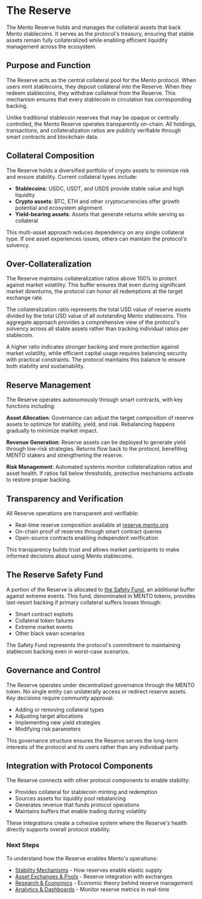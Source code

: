 # The Reserve

The Mento Reserve holds and manages the collateral assets that back Mento stablecoins. It serves as the protocol's treasury, ensuring that stable assets remain fully collateralized while enabling efficient liquidity management across the ecosystem.

## Purpose and Function

The Reserve acts as the central collateral pool for the Mento protocol. When users mint stablecoins, they deposit collateral into the Reserve. When they redeem stablecoins, they withdraw collateral from the Reserve. This mechanism ensures that every stablecoin in circulation has corresponding backing.

Unlike traditional stablecoin reserves that may be opaque or centrally controlled, the Mento Reserve operates transparently on-chain. All holdings, transactions, and collateralization ratios are publicly verifiable through smart contracts and blockchain data.

## Collateral Composition

The Reserve holds a diversified portfolio of crypto assets to minimize risk and ensure stability. Current collateral types include:

* **Stablecoins**: USDC, USDT, and USDS provide stable value and high liquidity
* **Crypto assets**: BTC, ETH and other cryptocurrencies offer growth potential and ecosystem alignment
* **Yield-bearing assets**: Assets that generate returns while serving as collateral

This multi-asset approach reduces dependency on any single collateral type. If one asset experiences issues, others can maintain the protocol's solvency.

## Over-Collateralization

The Reserve maintains collateralization ratios above 100% to protect against market volatility. This buffer ensures that even during significant market downturns, the protocol can honor all redemptions at the target exchange rate.

The collateralization ratio represents the total USD value of reserve assets divided by the total USD value of all outstanding Mento stablecoins. This aggregate approach provides a comprehensive view of the protocol's solvency across all stable assets rather than tracking individual ratios per stablecoin.

A higher ratio indicates stronger backing and more protection against market volatility, while efficient capital usage requires balancing security with practical constraints. The protocol maintains this balance to ensure both stability and sustainability.

## Reserve Management

The Reserve operates autonomously through smart contracts, with key functions including:

**Asset Allocation**: Governance can adjust the target composition of reserve assets to optimize for stability, yield, and risk. Rebalancing happens gradually to minimize market impact.

**Revenue Generation**: Reserve assets can be deployed to generate yield through low-risk strategies. Returns flow back to the protocol, benefiting MENTO stakers and strengthening the reserve.

**Risk Management**: Automated systems monitor collateralization ratios and asset health. If ratios fall below thresholds, protective mechanisms activate to restore proper backing.

## Transparency and Verification

All Reserve operations are transparent and verifiable:

* Real-time reserve composition available at [reserve.mento.org](https://reserve.mento.org/?tab=reserve-holdings)
* On-chain proof of reserves through smart contract queries
* Open-source contracts enabling independent verification

This transparency builds trust and allows market participants to make informed decisions about using Mento stablecoins.

## The Reserve Safety Fund

A portion of the Reserve is allocated to [the Safety Fund](https://forum.celo.org/t/mento-spin-off-and-launch-of-the-mento-token/7747), an additional buffer against extreme events. This fund, denominated in MENTO tokens, provides last-resort backing if primary collateral suffers losses through:

* Smart contract exploits
* Collateral token failures
* Extreme market events
* Other black swan scenarios

The Safety Fund represents the protocol's commitment to maintaining stablecoin backing even in worst-case scenarios.

## Governance and Control

The Reserve operates under decentralized governance through the MENTO token. No single entity can unilaterally access or redirect reserve assets. Key decisions require community approval:

* Adding or removing collateral types
* Adjusting target allocations
* Implementing new yield strategies
* Modifying risk parameters

This governance structure ensures the Reserve serves the long-term interests of the protocol and its users rather than any individual party.

## Integration with Protocol Components

The Reserve connects with other protocol components to enable stability:

* Provides collateral for stablecoin minting and redemption
* Sources assets for liquidity pool rebalancing
* Generates revenue that funds protocol operations
* Maintains buffers that enable trading during volatility

These integrations create a cohesive system where the Reserve's health directly supports overall protocol stability.

### Next Steps

To understand how the Reserve enables Mento's operations:

* [Stability Mechanisms](https://www.notion.so/learn-about-mento/core-concepts/stability-mechanisms) - How reserves enable elastic supply
* [Asset Exchanges & Pools](https://www.notion.so/learn-about-mento/core-concepts/asset-exchanges-pools) - Reserve integration with exchanges
* [Research & Economics](https://www.notion.so/learn-about-mento/core-concepts/research-economics) - Economic theory behind reserve management
* [Analytics & Dashboards](https://www.notion.so/learn-about-mento/getting-started/analytics-dashboards) - Monitor reserve metrics in real-time
